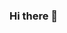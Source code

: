 ### Hi there 👋

<!--
**ylnhari/ylnhari** is a ✨ _special_ ✨ repository because its `README.md` (this file) appears on your GitHub profile.

Here are some ideas to get you started:
👋 Hi, I’m @ylnhari
👀 I’m interested in Machine Learning, Data Science, Cloud technologies.
🌱 I’m on a never ending journey of learning Data Science.
🔭 I’m currently working on Implementing Data Science/ML Solutions on Azure Cloud Platform.
💞️ I’m looking to collaborate on Data Science Projects, Machine Learning and Deep Learning Projects.
📫 How to reach me ylnharimailme@gmail.com
